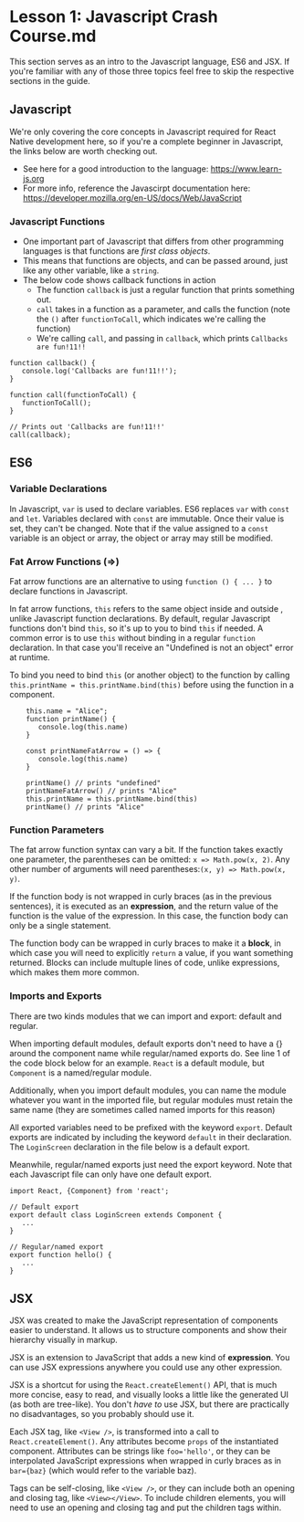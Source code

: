 # Lesson 1: Javascript Crash Course.md
This section serves as an intro to the Javascript language, ES6 and JSX. If you're familiar with any of those three topics feel free to skip the respective sections in the guide.

## Javascript
We're only covering the core concepts in Javascript required for React Native development here, so if you're a complete beginner in Javascript, the links below are worth checking out.
-   See here for a good introduction to the language: https://www.learn-js.org 
-   For more info, reference the Javascirpt documentation here: https://developer.mozilla.org/en-US/docs/Web/JavaScript

### Javascript Functions

-   One important part of Javascript that differs from other programming languages is that functions are _first class objects_. 
-   This means that functions are objects, and can be passed around, just like any other variable, like a `string`. 
-   The below code shows callback functions in action
    -   The function `callback` is just a regular function that prints something out.
    -   `call` takes in a function as a parameter, and calls the function (note the `()` after `functionToCall`, which indicates we're calling the function)
    -   We're calling `call`, and passing in `callback`, which prints `Callbacks are fun!11!!`

```
function callback() {
   console.log('Callbacks are fun!11!!');
}

function call(functionToCall) {
   functionToCall();
}

// Prints out 'Callbacks are fun!11!!'
call(callback); 
```
## ES6

### Variable Declarations

In Javascript, `var` is used to declare variables. ES6 replaces `var` with `const` and `let`. Variables declared with `const` are immutable. Once their value is set, they can't be changed. Note that if the value assigned to a `const` variable is an object or array, the object or array may still be modified.



### Fat Arrow Functions (=>)

Fat arrow functions are an alternative to using  `function () { ... }`  to declare functions in Javascript.

In fat arrow functions, `this` refers to the same object inside and outside , unlike Javascript function declarations. By default, regular Javascript functions don't bind `this`, so it's up to you to bind `this` if needed. A common error is to use `this` without binding in a regular `function` declaration. In that case you'll receive an "Undefined is not an object" error at runtime.

To bind you need to bind `this` (or another object) to the function by calling `this.printName = this.printName.bind(this)` before using the function in a component.
```
    this.name = "Alice";
    function printName() {
       console.log(this.name)
    }

    const printNameFatArrow = () => {
       console.log(this.name)
    }

    printName() // prints "undefined"
    printNameFatArrow() // prints "Alice"
    this.printName = this.printName.bind(this)
    printName() // prints "Alice"
```
### Function Parameters

The fat arrow function syntax can vary a bit. If the function takes exactly one parameter, the parentheses can be omitted: `x => Math.pow(x, 2)`. Any other number of arguments will need parentheses:`(x, y) => Math.pow(x, y)`. 

If the function body is not wrapped in curly braces (as in the previous sentences), it is executed as an **expression**, and the return value of the function is the value of the expression. In this case, the function body can only be a single statement.

The function body can be wrapped in curly braces to make it a **block**, in which case you will need to explicitly `return` a value, if you want something returned. Blocks can include multuple lines of code, unlike expressions, which makes them more common.

### Imports and Exports

There are two kinds modules that we can import and export: default and regular.

When importing default modules, default exports don't need to have a {} around the component name while regular/named exports do. See line 1 of the code block below for an example. `React` is a default module, but `Component` is a named/regular module.

Additionally, when you import default modules, you can name the module whatever you want in the imported file, but regular modules must retain the same name (they are sometimes called named imports for this reason)

All exported variables need to be prefixed with the keyword `export`. Default exports are indicated by including the keyword `default` in their declaration. The `LoginScreen` declaration in the file below is a default export. 

Meanwhile, regular/named exports just need the export keyword. Note that each Javascript file can only have one default export.
```
import React, {Component} from 'react';

// Default export
export default class LoginScreen extends Component {
   ...
}

// Regular/named export
export function hello() {
   ...
}
```
## JSX

JSX was created to make the JavaScript representation of components easier to understand. It allows us to structure components and show their hierarchy visually in markup.

JSX is an extension to JavaScript that adds a new kind of **expression**. You can use JSX expressions anywhere you could use any other expression.

JSX is a shortcut for using the `React.createElement()` API, that is much more concise, easy to read, and visually looks a little like the generated UI (as both are tree-like). You don't _have to_ use JSX, but there are practically no disadvantages, so you probably should use it.

Each JSX tag, like `<View />`, is transformed into a call to `React.createElement()`. Any attributes become `props` of the instantiated component. Attributes can be strings like `foo='hello'`, or they can be interpolated JavaScript expressions when wrapped in curly braces as in `bar={baz}` (which would refer to the variable baz).

Tags can be self-closing, like `<View />`, or they can include both an opening and closing tag, like `<View></View>`. To include children elements, you will need to use an opening and closing tag and put the children tags within.
